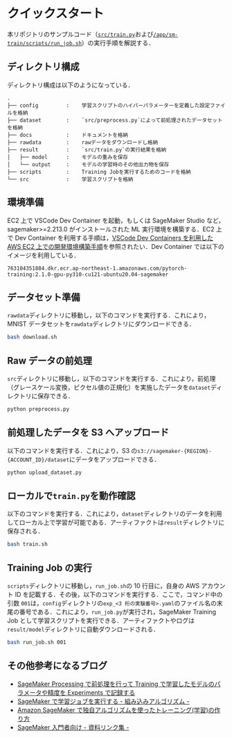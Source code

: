 # クイックスタート

本リポジトリのサンプルコード（[`src/train.py`](https://github.com/Renya-Kujirada/aws-sagemaker-training-job-template/blob/develop/src/train.py)および[`/app/sm-train/scripts/run_job.sh`](https://github.com/Renya-Kujirada/aws-sagemaker-training-job-template/blob/main/scripts/run_job.sh)）の実行手順を解説する．

## ディレクトリ構成

ディレクトリ構成は以下のようになっている．

```
.
├── config         :    学習スクリプトのハイパーパラメーターを定義した設定ファイルを格納
├── dataset        :    `src/preprocess.py`によって前処理されたデータセットを格納
├── docs           :    ドキュメントを格納
├── rawdata        :    rawデータをダウンロードし格納
├── result         :    `src/train.py`の実行結果を格納
│   ├── model      :    モデルの重みを保存
│   └── output     :    モデルの学習時のその他出力物を保存
├── scripts        :    Training Jobを実行するためのコードを格納
└── src            :    学習スクリプトを格納
```

## 環境準備

EC2 上で VSCode Dev Container を起動，もしくは SageMaker Studio など，sagemaker>=2.213.0 がインストールされた ML 実行環境を構築する．EC2 上で Dev Container を利用する手順は，[VSCode Dev Containers を利用した AWS EC2 上での開発環境構築手順](https://github.com/Renya-Kujirada/aws-ec2-devkit-vscode)を参照されたい．Dev Container では以下のイメージを利用している．

```
763104351884.dkr.ecr.ap-northeast-1.amazonaws.com/pytorch-training:2.1.0-gpu-py310-cu121-ubuntu20.04-sagemaker
```

## データセット準備

`rawdata`ディレクトリに移動し，以下のコマンドを実行する．これにより，MNIST データセットを`rawdata`ディレクトリにダウンロードできる．

```sh
bash download.sh
```

## Raw データの前処理

`src`ディレクトリに移動し，以下のコマンドを実行する．これにより，前処理（グレースケール変換，ピクセル値の正規化）を実施したデータを`dataset`ディレクトリに保存できる．

```sh
python preprocess.py
```

## 前処理したデータを S3 へアップロード

以下のコマンドを実行する．これにより，S3 の`s3://sagemaker-{REGION}-{ACCOUNT_ID}/dataset`にデータをアップロードできる．

```sh
python upload_dataset.py
```

## ローカルで`train.py`を動作確認

以下のコマンドを実行する．これにより，`dataset`ディレクトリのデータを利用してローカル上で学習が可能である．アーティファクトは`result`ディレクトリに保存される．

```sh
bash train.sh
```

## Training Job の実行

`scripts`ディレクトリに移動し，`run_job.sh`の 10 行目に，自身の AWS アカウント ID を記載する．その後，以下のコマンドを実行する．ここで，コマンド中の引数 `001`は，`config`ディレクトリの`exp_<3 桁の実験番号>.yaml`のファイル名の末尾の番号である．これにより，`run_job.py`が実行され，SageMaker Training Job として学習スクリプトを実行できる．アーティファクトやログは`result/model`ディレクトリに自動ダウンロードされる．

```sh
bash run_job.sh 001
```

## その他参考になるブログ

- [SageMaker Processing で前処理を行って Training で学習したモデルのパラメータや精度を Experiments で記録する](https://www.sambaiz.net/article/442/)
- [SageMaker で学習ジョブを実行する - 組み込みアルゴリズム -](https://nsakki55.hatenablog.com/entry/2022/05/30/235551)
- [Amazon SageMaker で独自アルゴリズムを使ったトレーニング(学習)の作り方](https://qiita.com/shirakiya/items/b43c190958331c9825d3)
- [SageMaker 入門者向け - 資料リンク集 -](https://qiita.com/Roe/items/fecb88176f1d29e99e0b)
